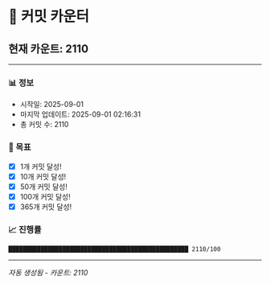 # 🔢 커밋 카운터

## 현재 카운트: 2110

---

### 📊 정보
- 시작일: 2025-09-01
- 마지막 업데이트: 2025-09-01 02:16:31
- 총 커밋 수: 2110

### 🎯 목표
- [x] 1개 커밋 달성!
- [x] 10개 커밋 달성!
- [x] 50개 커밋 달성!
- [x] 100개 커밋 달성!
- [x] 365개 커밋 달성!

### 📈 진행률
```
██████████████████████████████████████████████████ 2110/100
```

---
*자동 생성됨 - 카운트: 2110*

